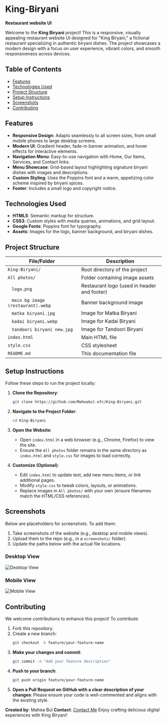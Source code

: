 # King-Biryani
**Restaurant website UI**


Welcome to the **King Biryani** project! This is a responsive, visually appealing restaurant website UI designed for "King Biryani," a fictional restaurant specializing in authentic biryani dishes. The project showcases a modern design with a focus on user experience, vibrant colors, and smooth responsiveness across devices.

## Table of Contents
- [Features](#features)
- [Technologies Used](#technologies-used)
- [Project Structure](#project-structure)
- [Setup Instructions](#setup-instructions)
- [Screenshots](#screenshots)
- [Contributing](#contributing)

## Features
- **Responsive Design**: Adapts seamlessly to all screen sizes, from small mobile phones to large desktop screens.
- **Modern UI**: Gradient header, fade-in banner animation, and hover effects for interactive elements.
- **Navigation Menu**: Easy-to-use navigation with Home, Our Items, Services, and Contact links.
- **Menu Showcase**: Grid-based layout highlighting signature biryani dishes with images and descriptions.
- **Custom Styling**: Uses the Poppins font and a warm, appetizing color scheme inspired by biryani spices.
- **Footer**: Includes a small logo and copyright notice.

## Technologies Used
- **HTML5**: Semantic markup for structure.
- **CSS3**: Custom styles with media queries, animations, and grid layout.
- **Google Fonts**: Poppins font for typography.
- **Assets**: Images for the logo, banner background, and biryani dishes.

## Project Structure

| File/Folder                  | Description                                      |
|------------------------------|--------------------------------------------------|
| `King-Biryani/`              | Root directory of the project                   |
| `All photos/`                | Folder containing image assets                  |
| &nbsp;&nbsp;&nbsp;`logo.png` | Restaurant logo (used in header and footer)      |
| &nbsp;&nbsp;&nbsp;`main bg image (restaurant).webp` | Banner background image                  |
| &nbsp;&nbsp;&nbsp;`matka biryani.jpg` | Image for Matka Biryani                   |
| &nbsp;&nbsp;&nbsp;`kadai biryani.webp` | Image for Kadai Biryani                   |
| &nbsp;&nbsp;&nbsp;`tandoori biryani new.jpg` | Image for Tandoori Biryani               |
| `index.html`                 | Main HTML file                                  |
| `style.css`                  | CSS stylesheet                                  |
| `README.md`                  | This documentation file                         |

## Setup Instructions
Follow these steps to run the project locally:

1. **Clone the Repository**:
   ```bash
   git clone https://github.com/Maheabul-ofc/King-Biryani.git
2. **Navigate to the Project Folder**:
   ```bash
   cd King-Biryani

3. **Open the Website**:
   - Open `index.html` in a web browser (e.g., Chrome, Firefox) to view the site.
   - Ensure the `All photos` folder remains in the same directory as `index.html` and `style.css` for images to load correctly.

4. **Customize (Optional)**:
   - Edit `index.html` to update text, add new menu items, or link additional pages.
   - Modify `style.css` to tweak colors, layouts, or animations.
   - Replace images in `All photos/` with your own (ensure filenames match the HTML/CSS references).

## Screenshots
Below are placeholders for screenshots. To add them:
1. Take screenshots of the website (e.g., desktop and mobile views).
2. Upload them to the repo (e.g., in a `screenshots/` folder).
3. Update the paths below with the actual file locations.

### Desktop View
![Desktop View](./screenshots/desktop-view.png)

### Mobile View
![Mobile View](./)


## Contributing
We welcome contributions to enhance this project! To contribute:
1. Fork this repository.
2. Create a new branch:
   ```bash
   git checkout -b feature/your-feature-name

3. **Make your changes and commit**:
   ```bash
   git commit -m "Add your feature description"

4. **Push to your branch**:
   ```bash
   git push origin feature/your-feature-name
5. **Open a Pull Request on GitHub with a clear description of your changes**:
   Please ensure your code is well-commented and aligns with the existing style.


**Created by**: Mahea Bul
**Contact**: [Contact Me](mailto:maheabulwork@gmail.com)
Enjoy crafting delicious digital experiences with King Biryani!
